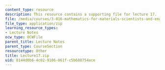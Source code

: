 ```yaml
---
content_type: resource
description: This resource contains a supporting file for lecture 17.
file: /media/courses/3-016-mathematics-for-materials-scientists-and-engineers-fall-2005/0144d0b64c029106061fc5b688754ace_Lecture17.zip
file_type: application/zip
learning_resource_types:
- Lecture Notes
ocw_type: OCWFile
parent_title: Lecture Notes
parent_type: CourseSection
resourcetype: Other
title: Lecture17.zip
uid: 0144d0b6-4c02-9106-061f-c5b688754ace
---
```


